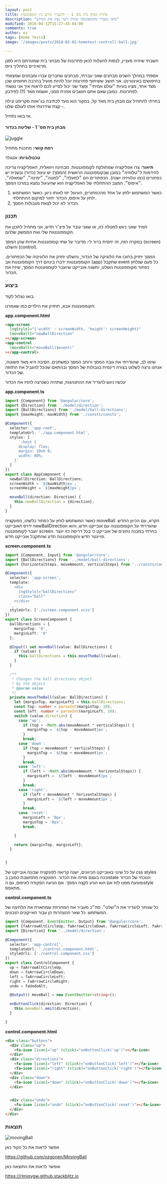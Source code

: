 ```yaml
---
layout: post
title: פתרון מבחן בית מס׳ 1 - להעביר מידע בין קומפוננטות
description: "בואו מעביר מקומפוננטה אחות וישר נציג את המידע"
modified: 2016-04-12T15:27:45-04:00
comments: true
author: oz
tags: [Home Tests]
image: '/images/posts/2018-02-02-hometest-controll-ball.jpg'

---
```




חשבתי שיהיה מעניין, לנסות להעלות לכאן פתרונות של מבחני בית שמטרתם היא לסנן מרואיניים בתהליך גיוס. 

אספתי במהלך השנים מבחנים שאני עברתי, מבחנים שחברים עברו ומבחנים שמצאתי בחיפושים באינטרנט. אני חושב ששיתוף פתרונות יוכל להיות מועיל בהרבה תחומים שכן מצד אחד, מציג בעיות ״עולם אמיתי״ ומצד שני יכול לסייע לכם לראות איך אני נגשתי לפתרונות. כמובן שאם אתם חושבים אחרת ממני, אשמח מאד (!!) לפידבק. 



בחרתי להתחיל עם מבחן בית מאד קל, במקור הוא נועד לכתיבה בג׳אווה סקריפט ונילה - קצת שידרגתי אותו לעולם שלנו. 

אז בואו נתחיל. 

#### מבחן בית מס׳ 1 - שליטה בכדור

![juggle](/images/gifs/juggle.gif)

**רמת קושי:** מתכנת מתחיל

**טכנולוגיות:** אנגולר

**תיאור**: צרו אפליקציה שמחולקת לקומפוננטות. מבחינה ויזואלית, האפליקציה צריכה להידמות ל״טלווזיה״ במובן שבקומפוננטה הראשית (המסך)  יש עיגול (כדור) ובשניה יש כפתורים (כמו טלוויזיה ישנה). הכפתורים הם ״למעלה״, ״למטה״, ״ימינה״, ״שמאלה״, ״איפוס״. המצב ההתחלתי של האפליקציה הוא שהעיגול נמצא במרכז המסך. 

1. כאשר המשתמש ילחץ על אחד מהכפתורים, העיגול יזוז לאותו כיוון. כאשר המשתמש ילחץ על איפוס, הכדור יחזור למיקום ההתחלתי.
2. הכדור לא יכול לצאת מגבולות המסך.



### תכנון

תמיד שאני ניגש למטלה כזו, או שאני עובד על פיצ׳ר חדש, אני מתחיל לתכנן את הקומפוננטות שלי ואת הממשק שלהם. 

במקרה הזה, זה יחסית ברור לי: מדובר על שתי קומפוננטות אחיות שהן המסך (screen) והשלט (control).

המסך יחזיק בתוכו את הלוגיקה של הכדור, והשלט יחזיק את הלוגיקיה של הכפתורים. הקומפוננטות ידברו בינהם דרך הקומפוננטת אב (app) שתקבל event כל פעם שנלחץ כפתור מקומפוננטת השלט, ותשנה אובייקט שיועבר לקומפוננטת המסך, שיזיז את הכדור.



### ביצוע

בואו נצלול לקוד.

הקומפוננטת אבא, תחזיק את הילדים כמו שאמרנו:

**app.component.html**

```Html
<app-screen
  [ngStyle]="{'width' : screenWidth, 'height': screenHeight}"
  [moveBall]="newBallDirection"
></app-screen>
<app-control
  (moveBall)="moveBall($event)"
></app-control>
```

שימו לב, שהגדרתי את גובה המסך ורוחב המסך כמשתנים. הסיבה היא מאד פשוטה, אנחנו נרצה לשלוט בצורה דינמית בגבולות של המסך ובהתאם שנוכל להגביל את התזוזה של הכדור.

עכשיו ניגש להגדיר את ההתנהגות, שתהיה כשנרצה להזיז את הכדור

**app.component.ts**

```typescript
import {Component} from '@angular/core';
import {Direction} from './model/direction';
import {BallDirections} from './model/ball-directions';
import {maxHeight, maxWidth} from './consts/consts';

@Component({
  selector: 'app-root',
  templateUrl: './app.component.html',
  styles: [
      `:host {
      display: flex;
      margin: 10vh 0;
      width: 80%;
    }`
  ]
})
export class AppComponent {
  newBallDirection: BallDirections;
  screenWidth = `${maxWidth}px`;
  screenHeight = `${maxHeight}px`;

  moveBall(direction: Direction) {
    this.newBallDirection = {direction};
  }
}
```

כאשר המשתמש לוחץ על כפתור כלשהו, הפונקציה  moveBall תקרא, עם הכיוון החדש. ידרס האובייקט newBallDirection שהגדרתי על הקומפוננטה עם אובייקט חדש, והוא יועבר לקומפוננטה screen. בחרתי במבנה נתונים של אובייקט כי בכל דריסה כזו יווצר פויינטר חדש והקומפוננטה תדע שהתקבל אובייקט חדש.  

**screen.component.ts**



```typescript
import {Component, Input} from '@angular/core';
import {BallDirections} from '../model/ball-directions';
import {horizontalSteps, moveAmount, verticalSteps} from '../consts/consts';

@Component({
  selector: 'app-screen',
  template: `
    <div
      [ngStyle]="ballDirections"
      class="ball"
    ></div>
  `,
  styleUrls: ['./screen.component.scss']
})
export class ScreenComponent {
  ballDirections = {
    marginTop: '0',
    marginLeft: '0'
  };

  @Input() set moveBall(value: BallDirections) {
    if (value) {
      this.ballDirections = this.moveTheBall(value);
    }
  }

  /**
   * Changes the ball directions object
   * by the object
   * @param value
   */
  private moveTheBall(value: BallDirections) {
    let {marginTop, marginLeft} = this.ballDirections;
    const top: number = parseInt(marginTop, 10);
    const left: number = parseInt(marginLeft, 10);
    switch (value.direction) {
      case 'up':
        if (top > -Math.abs(moveAmount * verticalSteps)) {
          marginTop = `${top - moveAmount}px`;
        }
        break;
      case 'down':
        if (top < moveAmount * verticalSteps) {
          marginTop = `${top + moveAmount}px`;
        }
        break;
      case 'left':
        if (left > -Math.abs(moveAmount * horizontalSteps)) {
          marginLeft = `${left - moveAmount}px`;
        }
        break;
      case 'right':
        if (left < moveAmount * horizontalSteps) {
          marginLeft = `${left + moveAmount}px`;
        }
        break;
      case 'reset':
        marginLeft = '0px';
        marginTop = '0px';
        break;

    }

    return {marginTop, marginLeft};
  }


}
```

על כל שינוי באובייקט הכיוונים, ישנה קריאה לפונקציה שבונה אובייקט של css styles וככה בעצם מזיזה את הכדור. הפונקציה מתחשבת כמובן בstate הנוכחי של הכדור ומונעת ממנו לזוז אם הוא הגיע לקצה המסך. אם הגיעה הפקודה לאיפוס, גם הstyle מתאפס. 

**control.component.ts**

כל שנותר להגדיר את ה״שלט״. סה״כ מעביר את המחרוזת שמתארת את הלחיצה של המשתמש. כל שאר ההצהרות הן עבור האייקונים הנכונים.



```typescript
import {Component, EventEmitter, Output} from '@angular/core';
import {faArrowAltCircleUp, faArrowCircleDown, faArrowCircleLeft, faArrowCircleRight, faUndoAlt} from '@fortawesome/free-solid-svg-icons';
import {Direction} from '../model/direction';

@Component({
  selector: 'app-control',
  templateUrl: './control.component.html',
  styleUrls: ['./control.component.css']
})
export class ControlComponent {
  up = faArrowAltCircleUp;
  down = faArrowCircleDown;
  left = faArrowCircleLeft;
  right = faArrowCircleRight;
  undo = faUndoAlt;

  @Output() moveBall = new EventEmitter<string>();

  onButtonClick(direction: Direction) {
    this.moveBall.emit(direction);
  }

}
```

**control.component.html**

```html
<div class="buttons">
  <div class="up">
    <fa-icon [icon]="up" (click)="onButtonClick('up')"></fa-icon>
  </div>
  <div class="directions">
    <fa-icon [icon]="left" (click)="onButtonClick('left')"></fa-icon>
    <fa-icon [icon]="right" (click)="onButtonClick('right')"></fa-icon>
  </div>
  <div class="down">
    <fa-icon [icon]="down" (click)="onButtonClick('down')"></fa-icon>
  </div>


  <div class="undo">
    <fa-icon [icon]="undo" (click)="onButtonClick('reset')"></fa-icon>
  </div>
</div>
```

### תוצאות



![movingBall](/images/gifs/movingBall.gif)

אפשר לראות את כל הקוד כאן

https://github.com/ozgonen/MovingBall 

ואפשר לראות את התוצאה כאן

https://rlmiqygw.github.stackblitz.io

